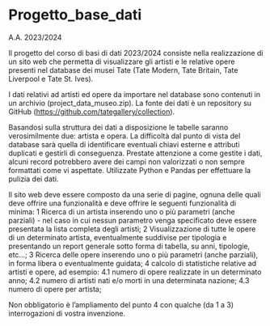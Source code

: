 # Progetto_base_dati
A.A. 2023/2024

Il progetto del corso di basi di dati 2023/2024 consiste nella realizzazione di un sito web che permetta di visualizzare gli artisti e le relative opere presenti nel database dei musei Tate (Tate Modern, Tate Britain, Tate Liverpool e Tate St. Ives).

I dati relativi ad artisti ed opere da importare nel database sono contenuti in un archivio (project_data_museo.zip). La fonte dei dati è un repository su GitHub (https://github.com/tategallery/collection).

Basandosi sulla struttura dei dati a disposizione le tabelle saranno verosimilmente due: artista e opera. La difficoltà dal punto di vista del database sarà quella di identificare eventuali chiavi esterne e attributi duplicati e gestirli di conseguenza. Prestate attenzione a come gestite i dati, alcuni record potrebbero avere dei campi non valorizzati o non sempre formattati come vi aspettate. Utilizzate Python e Pandas per effettuare la pulizia dei dati.

Il sito web deve essere composto da una serie di pagine, ognuna delle quali deve offrire una funzionalità e deve offrire le seguenti funzionalità di minima:
1 Ricerca di un artista inserendo uno o più parametri (anche parziali) - nel caso in cui
nessun parametro venga specificato deve essere presentata la lista completa degli
artisti;
2 Visualizzazione di tutte le opere di un determinato artista, eventualmente suddivise per tipologia e presentando un report generale sotto forma di tabella, su anni, tipologie, etc...;
3 Ricerca delle opere inserendo uno o più parametri (anche parziali), in forma libera o eventualmente guidata;
4 calcolo di statistiche relative ad artisti e opere, ad esempio:
4.1 numero di opere realizzate in un determinato anno;
4.2 numero di artisti nati e/o morti in una determinata nazione;
4.3 numero di opere per artista;

Non obbligatorio è l’ampliamento del punto 4 con qualche (da 1 a 3) interrogazioni di vostra invenzione. 


